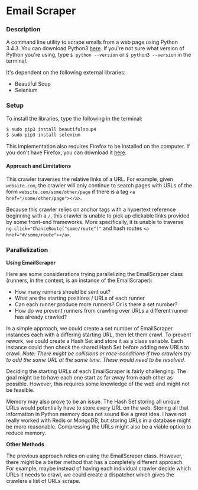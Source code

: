 # Email Scraper

### Description

A command line utility to scrape emails from a web page using Python 3.4.3. You can download Python3 [here](https://www.python.org/downloads/). If you're not sure what version of Python you're using, type `$ python --version` or `$ python3 --version` in the terminal.

It's dependent on the following external libraries:
- Beautiful Soup
- Selenium

### Setup

To install the libraries, type the following in the terminal:
````bash
$ sudo pip3 install beautifulsoup4
$ sudo pip3 install selenium
````
This implementation also requires Firefox to be installed on the computer. If you don't have Firefox, you can download it [here](https://www.mozilla.org/en-US/firefox/desktop/).

#### Approach and Limitations
This crawler traverses the relative links of a URL. For example, given `website.com`, the crawler will only continue to search pages with URLs of the form `website.com/some/other/page` if there is a tag `<a href="/some/other/page"></a>`.

Because this crawler relies on anchor tags with a hypertext reference beginning with a `/`, this crawler is unable to pick up clickable links provided by some front-end frameworks. More specifically, it is unable to traverse `ng-click="ChanceRoute("some/route")"` and hash routes `<a href="#/some/route"></a>`.

### Parallelization
**Using EmailScraper**

Here are some considerations trying parallelizing the EmailScraper class (runners, in the context, is an instance of the EmailScraper):
- How many runners should be sent out?
- What are the starting positions / URLs of each runner
- Can each runner produce more runners? Or is there a set number?
- How do we prevent runners from crawling over URLs a different runner has already crawled?

In a simple approach, we could create a set number of EmailScraper instances each with a differing starting URL, then let them crawl. To prevent rework, we could create a Hash Set and store it as a class variable. Each instance could then check the shared Hash Set before adding new URLs to crawl. *Note: There might be collisions or race-conditions if two crawlers try to add the same URL at the same time. These would need to be resolved.*

Deciding the starting URLs of each EmailScraper is fairly challenging. The goal might be to have each one start as far away from each other as possible. However, this requires some knowledge of the web and might not be feasible.

Memory may also prove to be an issue. The Hash Set storing all unique URLs would potentially have to store every URL on the web. Storing all that information in Python memory does not sound like a great idea. I have not really worked with Redis or MongoDB, but storing URLs in a database might be more reasonable. Compressing the URLs might also be a viable option to reduce memory.

**Other Methods**

The previous approach relies on using the EmailScraper class. However, there might be a better method that has a completely different approach. For example, maybe instead of having each individual crawler decide which URLs it needs to crawl, we could create a dispatcher which gives the crawlers a list of URLs scrape.